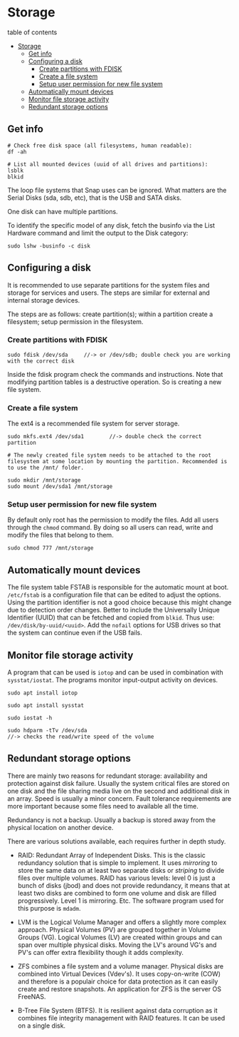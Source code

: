 # Storage

table of contents
- [Storage](#storage)
  - [Get info](#get-info)
  - [Configuring a disk](#configuring-a-disk)
    - [Create partitions with FDISK](#create-partitions-with-fdisk)
    - [Create a file system](#create-a-file-system)
    - [Setup user permission for new file system](#setup-user-permission-for-new-file-system)
  - [Automatically mount devices](#automatically-mount-devices)
  - [Monitor file storage activity](#monitor-file-storage-activity)
  - [Redundant storage options](#redundant-storage-options)

## Get info
```
# Check free disk space (all filesystems, human readable):
df -ah

# List all mounted devices (uuid of all drives and partitions): 
lsblk
blkid 
```
The loop file systems that Snap uses can be ignored. What matters are the Serial Disks (sda, sdb, etc), that is the USB and SATA disks.

One disk can have multiple partitions.

To identify the specific model of any disk, fetch the businfo via the List Hardware command and limit the output to the Disk category:
```
sudo lshw -businfo -c disk
```
## Configuring a disk
It is recommended to use separate partitions for the system files and storage for services and users. The steps are similar for external and internal storage devices.

The steps are as follows: create partition(s); within a partition create a filesystem; setup permission in the filesystem.

### Create partitions with FDISK
```
sudo fdisk /dev/sda     //-> or /dev/sdb; double check you are working with the correct disk
```
Inside the fdisk program check the commands and instructions. Note that modifying partition tables is a destructive operation. So is creating a new file system.

### Create a file system
The ext4 is a recommended file system for server storage. 
```
sudo mkfs.ext4 /dev/sda1        //-> double check the correct partition

# The newly created file system needs to be attached to the root filesystem at some location by mounting the partition. Recommended is to use the /mnt/ folder.

sudo mkdir /mnt/storage
sudo mount /dev/sda1 /mnt/storage
```
### Setup user permission for new file system
By default only root has the permission to modify the files. Add all users through the `chmod` command. By doing so all users can read, write and modify the files that belong to them.
```
sudo chmod 777 /mnt/storage  
```

## Automatically mount devices
The file system table FSTAB is responsible for the automatic mount at boot. 
`/etc/fstab` is a configuration file that can be edited to adjust the options. Using the partition identifier is not a good choice because this might change due to detection order changes. Better to include the Universally Unique Identifier (UUID) that can be fetched and copied from `blkid`. Thus use: `/dev/disk/by-uuid/<uuid>`. Add the `nofail` options for USB drives so that the system can continue even if the USB fails.

## Monitor file storage activity
A program that can be used is `iotop` and can be used in combination with `sysstat/iostat`. The programs monitor input-output activity on devices.
```
sudo apt install iotop

sudo apt install sysstat

sudo iostat -h

sudo hdparm -tTv /dev/sda
//-> checks the read/write speed of the volume
```

## Redundant storage options
There are mainly two reasons for redundant storage: availability and protection against disk failure. Usually the system critical files are stored on one disk and the file sharing media live on the second and additional disk in an array. Speed is usually a minor concern. Fault tolerance requirements are more important because some files need to available all the time.

Redundancy is not a backup. Usually a backup is stored away from the physical location on another device.

There are various solutions available, each requires further in depth study.

- RAID: Redundant Array of Independent Disks. This is the classic redundancy solution that is simple to implement. It uses *mirroring* to store the same data on at least two separate disks or *striping* to divide files over multiple volumes. RAID has various levels: level 0 is just a bunch of disks (jbod) and does not provide redundancy, it means that at least two disks are combined to form one volume and disk are filled progressively. Level 1 is mirroring. Etc. The software program used for this purpose is `mdadm`.

- LVM is the Logical Volume Manager and offers a slightly more complex approach. Physical Volumes (PV) are grouped together in Volume Groups (VG). Logical Volumes (LV) are created within groups and can span over multiple physical disks. Moving the LV's around VG's and PV's can offer extra flexibility though it adds complexity.

- ZFS combines a file system and a volume manager. Physical disks are combined into Virtual Devices (Vdev's). It uses copy-on-write (COW) and therefore is a populair choice for data protection as it can easily create and restore snapshots. An application for ZFS is the server OS FreeNAS.

- B-Tree File System (BTFS). It is resilient against data corruption as it combines file integrity management with RAID features. It can be used on a single disk.
